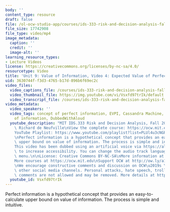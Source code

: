 ```yaml
---
body: ''
content_type: resource
draft: false
file: /ol-ocw-studio-app/courses/ids-333-risk-and-decision-analysis-fall-2021/unit-9-value-of-info-video-4_360p_16_9.mp4
file_size: 17742908
file_type: video/mp4
image_metadata:
  caption: ''
  credit: ''
  image-alt: ''
learning_resource_types:
- Lecture Videos
license: https://creativecommons.org/licenses/by-nc-sa/4.0/
resourcetype: Video
title: 'Unit 9: Value of Information, Video 4: Expected Value of Perfect Information'
uid: 3630744f-f3d3-4765-b17d-896b6f69ec2c
video_files:
  video_captions_file: /courses/ids-333-risk-and-decision-analysis-fall-2021/1ZhKHjjGrnoTddhI8VR5H11fBaBHg5W1P_transcript.webvtt
  video_thumbnail_file: https://img.youtube.com/vi/Vsxfd97trIk/default.jpg
  video_transcript_file: /courses/ids-333-risk-and-decision-analysis-fall-2021/1ZhKHjjGrnoTddhI8VR5H11fBaBHg5W1P_transcript.pdf
video_metadata:
  video_speakers: ''
  video_tags: concept of perfect information, EVPI, Cassandra Machine, practical value
    of information, DubbedWithAloud
  youtube_description: "MIT IDS.333 Risk and Decision Analysis, Fall 2021\nInstructor:\
    \ Richard de Neufville\nView the complete course: https://ocw.mit.edu/courses/ids-333-risk-and-decision-analysis-fall-2021/\n\
    YouTube Playlist: https://www.youtube.com/playlist?list=PLUl4u3cNGP62jwhTqp8_1kwrkDkxZhpQC\n\
    \nPerfect information is a hypothetical concept that provides an easy-to-calculate\
    \ upper bound on value of information. The process is simple and intuitive.\n\n\
    This video has been dubbed using an artificial voice via https://aloud.area120.google.com\
    \ to increase accessibility. You can change the audio track language in the Settings\
    \ menu.\n\nLicense: Creative Commons BY-NC-SA\nMore information at https://ocw.mit.edu/terms\n\
    More courses at https://ocw.mit.edu\nSupport OCW at http://ow.ly/a1If50zVRlQ\n\
    \nWe encourage constructive comments and discussion on OCW\u2019s YouTube and\
    \ other social media channels. Personal attacks, hate speech, trolling, and inappropriate\
    \ comments are not allowed and may be removed. More details at https://ocw.mit.edu/comments."
  youtube_id: Vsxfd97trIk
---
```

Perfect information is a hypothetical concept that provides an easy-to-calculate upper bound on value of information. The process is simple and intuitive.